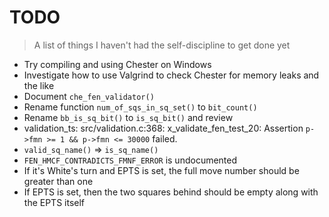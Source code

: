 # TODO
> A list of things I haven't had the self-discipline to get done yet

* Try compiling and using Chester on Windows
* Investigate how to use Valgrind to check Chester for memory leaks and the like
* Document `che_fen_validator()`
* Rename function `num_of_sqs_in_sq_set()` to `bit_count()`
* Rename `bb_is_sq_bit()` to `is_sq_bit()` and review
* validation_ts: src/validation.c:368: x_validate_fen_test_20: Assertion `p->fmn >= 1 && p->fmn <= 30000` failed.
* `valid_sq_name()` => `is_sq_name()`
* `FEN_HMCF_CONTRADICTS_FMNF_ERROR` is undocumented
* If it's White's turn and EPTS is set, the full move number should be greater than one
* If EPTS is set, then the two squares behind should be empty along with the EPTS itself
